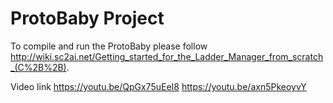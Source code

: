 # ProtoBaby Project

To compile and run the ProtoBaby please follow http://wiki.sc2ai.net/Getting_started_for_the_Ladder_Manager_from_scratch_(C%2B%2B).

Video link
https://youtu.be/QpGx75uEeI8 
https://youtu.be/axn5PkeoyvY 
